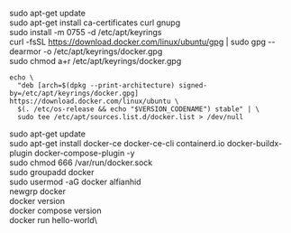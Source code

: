 sudo apt-get update\
sudo apt-get install ca-certificates curl gnupg\
sudo install -m 0755 -d /etc/apt/keyrings\
curl -fsSL https://download.docker.com/linux/ubuntu/gpg | sudo gpg --dearmor -o /etc/apt/keyrings/docker.gpg\
sudo chmod a+r /etc/apt/keyrings/docker.gpg
```
echo \
  "deb [arch=$(dpkg --print-architecture) signed-by=/etc/apt/keyrings/docker.gpg] https://download.docker.com/linux/ubuntu \
  $(. /etc/os-release && echo "$VERSION_CODENAME") stable" | \
  sudo tee /etc/apt/sources.list.d/docker.list > /dev/null
```
sudo apt-get update\
sudo apt-get install docker-ce docker-ce-cli containerd.io docker-buildx-plugin docker-compose-plugin -y\
sudo chmod 666 /var/run/docker.sock\
sudo groupadd docker\
sudo usermod -aG docker alfianhid\
newgrp docker\
docker version\
docker compose version\
docker run hello-world\